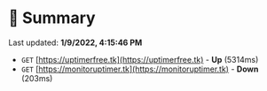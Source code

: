 # 📖 Summary
Last updated: **1/9/2022, 4:15:46 PM**

- `GET` [https://uptimerfree.tk](https://uptimerfree.tk) - **Up** (5314ms)
- `GET` [https://monitoruptimer.tk](https://monitoruptimer.tk) - **Down** (203ms)
